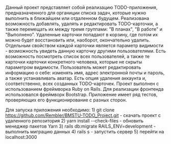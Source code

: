   
  Данный проект представляет собой реализацию TODO-приложения, предназначенного для органиции списка задач, которые нужно выполнить в ближайшем или отдаленном будущем.
  Реализована возможность добавлять, удалять и редактировать TODO-карточки, а также перемещать их между тремя группами: "В планах", "В работе" и "Выполнено". Удаленные карточки попадают в корзину, где потом их можно будет восстановить или, наоборот, окончательно удалить. Отдельным свойством каждой карточки является параметр видимости - возможность увидеть данную карточку другими пользователями. Есть возможность посмотреть список всех пользователей, а также те карточки карточки конкретного человека, которые не скрыты параметром видимости. Пользователь может редактировать информацию о себе: изменять имя, адрес электронной почты и пароль, а также устанавливать аватар. Есть опция удаления аккаунта и, соответственно, всех созданных TODO-карточек.
  Проект выполнен с использованием фреймворка Ruby on Rails. Для реализации фронтенда использовался фреймворк Bootstrap. Приложение имеет ряд тестов, проверяющих его функционирование с разных сторон.
  
  Для запуска приложения необходимо:
    1) git clone https://github.com/Rembler/BMSTU-TODO_Project.git - скачать проект с удаленного репозитория
    2) yarn install --check-files - обновить менеджер пакетов Yarn
    3) rails db:migrate RAILS_ENV=development - выполнить миграцию данных
    4) rails s - запустить сервер
    5) перейти на localhost:3000
